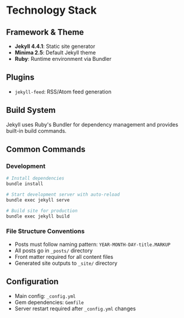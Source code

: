 # Technology Stack

## Framework & Theme
- **Jekyll 4.4.1**: Static site generator
- **Minima 2.5**: Default Jekyll theme
- **Ruby**: Runtime environment via Bundler

## Plugins
- `jekyll-feed`: RSS/Atom feed generation

## Build System
Jekyll uses Ruby's Bundler for dependency management and provides built-in build commands.

## Common Commands

### Development
```bash
# Install dependencies
bundle install

# Start development server with auto-reload
bundle exec jekyll serve

# Build site for production
bundle exec jekyll build
```

### File Structure Conventions
- Posts must follow naming pattern: `YEAR-MONTH-DAY-title.MARKUP`
- All posts go in `_posts/` directory
- Front matter required for all content files
- Generated site outputs to `_site/` directory

## Configuration
- Main config: `_config.yml`
- Gem dependencies: `Gemfile`
- Server restart required after `_config.yml` changes
